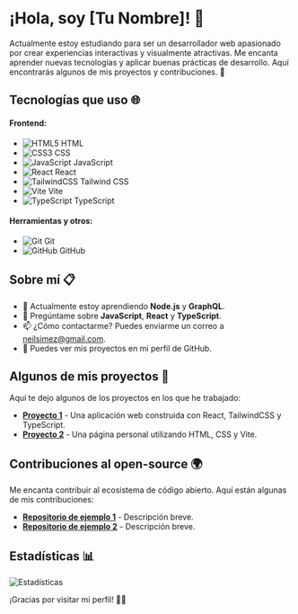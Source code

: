 # ¡Hola, soy [Tu Nombre]! 👋

Actualmente estoy estudiando para ser un desarrollador web apasionado por crear experiencias interactivas y visualmente atractivas. Me encanta aprender nuevas tecnologías y aplicar buenas prácticas de desarrollo. Aquí encontrarás algunos de mis proyectos y contribuciones. 🚀

## Tecnologías que uso 🌐

#### Frontend:
- ![HTML5](https://img.shields.io/badge/-HTML5-E34F26?style=flat&logo=html5&logoColor=white) HTML
- ![CSS3](https://img.shields.io/badge/-CSS3-1572B6?style=flat&logo=css3&logoColor=white) CSS
- ![JavaScript](https://img.shields.io/badge/-JavaScript-F7DF1E?style=flat&logo=javascript&logoColor=black) JavaScript
- ![React](https://img.shields.io/badge/-React-61DAFB?style=flat&logo=react&logoColor=black) React
- ![TailwindCSS](https://img.shields.io/badge/-TailwindCSS-06B6D4?style=flat&logo=tailwind-css&logoColor=white) Tailwind CSS
- ![Vite](https://img.shields.io/badge/-Vite-646CFF?style=flat&logo=vite&logoColor=white) Vite
- ![TypeScript](https://img.shields.io/badge/-TypeScript-3178C6?style=flat&logo=typescript&logoColor=white) TypeScript

#### Herramientas y otros:
- ![Git](https://img.shields.io/badge/-Git-F05032?style=flat&logo=git&logoColor=white) Git
- ![GitHub](https://img.shields.io/badge/-GitHub-181717?style=flat&logo=github&logoColor=white) GitHub

## Sobre mí 📋

- 🌱 Actualmente estoy aprendiendo **Node.js** y **GraphQL**.
- 💬 Pregúntame sobre **JavaScript**, **React** y **TypeScript**.
- 📫 ¿Cómo contactarme? Puedes enviarme un correo a [neilsimez@gmail.com](mailto:tuemail@example.com).
- 📌 Puedes ver mis proyectos en mi perfil de GitHub.

## Algunos de mis proyectos 🚀

Aquí te dejo algunos de los proyectos en los que he trabajado:

- **[Proyecto 1](https://github.com/NeilSimez/Todo-List)** - Una aplicación web construida con React, TailwindCSS y TypeScript.
- **[Proyecto 2](enlace_del_proyecto_2)** - Una página personal utilizando HTML, CSS y Vite.

## Contribuciones al open-source 🌍

Me encanta contribuir al ecosistema de código abierto. Aquí están algunas de mis contribuciones:

- **[Repositorio de ejemplo 1](enlace_del_repositorio_1)** - Descripción breve.
- **[Repositorio de ejemplo 2](enlace_del_repositorio_2)** - Descripción breve.

## Estadísticas 📊

![Estadísticas](https://github-readme-stats.vercel.app/api?username=tuusuario&show_icons=true&count_private=true&hide=prs&theme=dark)

¡Gracias por visitar mi perfil! 👨‍💻
